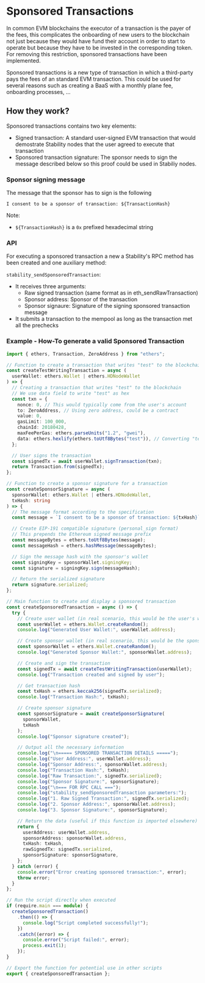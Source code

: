# Sponsored Transactions

In common EVM blockchains the executor of a transaction is the payer of the fees, this complicates the onboarding of new users to the blockchain not just because they would have fund their account in order to start to operate but because they have to be invested in the corresponding token. For removing this restriction, sponsored transactions have been implemented.

Sponsored transactions is a new type of transaction in which a third-party pays the fees of an standard EVM transaction. This could be used for several reasons such as creating a BaaS with a monthly plane fee, onboarding processes, ...

## How they work?

Sponsored transactions contains two key elements:

- Signed transaction: A standard user-signed EVM transaction that would demostrate Stability nodes that the user agreed to execute that transaction
- Sponsored transaction signature: The sponsor needs to sign the message described below so this proof could be used in Stabiliy nodes.

### Sponsor signing message

The message that the sponsor has to sign is the following

`I consent to be a sponsor of transaction: ${TransactionHash}`

Note:

- `${TransactionHash}` is a `0x` prefixed hexadecimal string

### API

For executing a sponsored transaction a new a Stability's RPC method has been created and one auxiliary method:

`stability_sendSponsoredTransaction`:

- It receives three arguments:
  - Raw signed transaction (same format as in eth_sendRawTransaction)
  - Sponsor address: Sponsor of the transaction
  - Sponsor signaure: Signature of the signing sponsored transaction message
- It submits a transaction to the mempool as long as the transaction met all the prechecks

### Example - How-To generate a valid Sponsored Transaction

```typescript
import { ethers, Transaction, ZeroAddress } from "ethers";

// Function to create a transaction that writes "test" to the blockchain
const createTestWritingTransaction = async (
  userWallet: ethers.Wallet | ethers.HDNodeWallet
) => {
  // Creating a transaction that writes "test" to the blockchain
  // We use data field to write "test" as hex
  const txn = {
    nonce: 0, // This would typically come from the user's account
    to: ZeroAddress, // Using zero address, could be a contract
    value: 0,
    gasLimit: 100_000,
    chainId: 20180428,
    maxFeePerGas: ethers.parseUnits("1.2", "gwei"),
    data: ethers.hexlify(ethers.toUtf8Bytes("test")), // Converting "test" to hex
  };

  // User signs the transaction
  const signedTx = await userWallet.signTransaction(txn);
  return Transaction.from(signedTx);
};

// Function to create a sponsor signature for a transaction
const createSponsorSignature = async (
  sponsorWallet: ethers.Wallet | ethers.HDNodeWallet,
  txHash: string
) => {
  // The message format according to the specification
  const message = `I consent to be a sponsor of transaction: ${txHash}`;

  // Create EIP-191 compatible signature (personal_sign format)
  // This prepends the Ethereum signed message prefix
  const messageBytes = ethers.toUtf8Bytes(message);
  const messageHash = ethers.hashMessage(messageBytes);

  // Sign the message hash with the sponsor's wallet
  const signingKey = sponsorWallet.signingKey;
  const signature = signingKey.sign(messageHash);

  // Return the serialized signature
  return signature.serialized;
};

// Main function to create and display a sponsored transaction
const createSponsoredTransaction = async () => {
  try {
    // Create user wallet (in real scenario, this would be the user's wallet)
    const userWallet = ethers.Wallet.createRandom();
    console.log("Generated User Wallet:", userWallet.address);

    // Create sponsor wallet (in real scenario, this would be the sponsor's wallet)
    const sponsorWallet = ethers.Wallet.createRandom();
    console.log("Generated Sponsor Wallet:", sponsorWallet.address);

    // Create and sign the transaction
    const signedTx = await createTestWritingTransaction(userWallet);
    console.log("Transaction created and signed by user");

    // Get transaction hash
    const txHash = ethers.keccak256(signedTx.serialized);
    console.log("Transaction Hash:", txHash);

    // Create sponsor signature
    const sponsorSignature = await createSponsorSignature(
      sponsorWallet,
      txHash
    );
    console.log("Sponsor signature created");

    // Output all the necessary information
    console.log("\n===== SPONSORED TRANSACTION DETAILS =====");
    console.log("User Address:", userWallet.address);
    console.log("Sponsor Address:", sponsorWallet.address);
    console.log("Transaction Hash:", txHash);
    console.log("Raw Transaction:", signedTx.serialized);
    console.log("Sponsor Signature:", sponsorSignature);
    console.log("\n=== FOR RPC CALL ===");
    console.log("stability_sendSponsoredTransaction parameters:");
    console.log("1. Raw Signed Transaction:", signedTx.serialized);
    console.log("2. Sponsor Address:", sponsorWallet.address);
    console.log("3. Sponsor Signature:", sponsorSignature);

    // Return the data (useful if this function is imported elsewhere)
    return {
      userAddress: userWallet.address,
      sponsorAddress: sponsorWallet.address,
      txHash: txHash,
      rawSignedTx: signedTx.serialized,
      sponsorSignature: sponsorSignature,
    };
  } catch (error) {
    console.error("Error creating sponsored transaction:", error);
    throw error;
  }
};

// Run the script directly when executed
if (require.main === module) {
  createSponsoredTransaction()
    .then(() => {
      console.log("Script completed successfully!");
    })
    .catch((error) => {
      console.error("Script failed:", error);
      process.exit(1);
    });
}

// Export the function for potential use in other scripts
export { createSponsoredTransaction };
```
